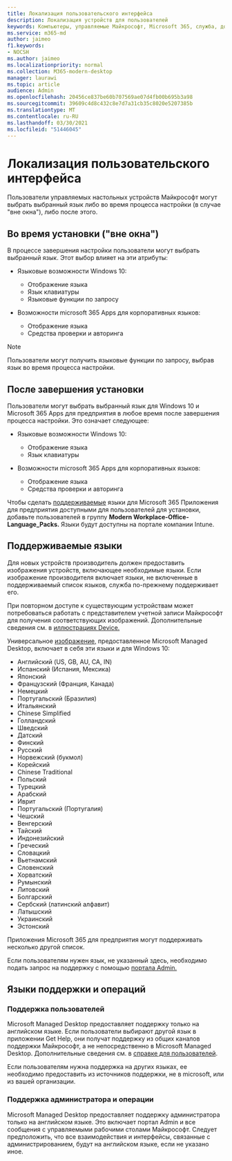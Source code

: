 ```yaml
---
title: Локализация пользовательского интерфейса
description: Локализация устройств для пользователей
keywords: Компьютеры, управляемые Майкрософт, Microsoft 365, служба, документация
ms.service: m365-md
author: jaimeo
f1.keywords:
- NOCSH
ms.author: jaimeo
ms.localizationpriority: normal
ms.collection: M365-modern-desktop
manager: laurawi
ms.topic: article
audience: Admin
ms.openlocfilehash: 20456ce837be60b707569ae07d4fb00b695b3a98
ms.sourcegitcommit: 39609c4d8c432c8e7d7a31cb35c8020e5207385b
ms.translationtype: MT
ms.contentlocale: ru-RU
ms.lasthandoff: 03/30/2021
ms.locfileid: "51446045"
---
```

# <a name="localize-the-user-experience"></a>Локализация пользовательского интерфейса

Пользователи управляемых настольных устройств Майкрософт могут выбрать выбранный язык либо во время процесса настройки (в случае "вне окна"), либо после этого.

## <a name="during-setup-the-out-of-box-experience"></a>Во время установки ("вне окна")

В процессе завершения настройки пользователи могут выбрать выбранный язык. Этот выбор влияет на эти атрибуты:

- Языковые возможности Windows 10:
    - Отображение языка
    - Язык клавиатуры
    - Языковые функции по запросу

- Возможности microsoft 365 Apps для корпоративных языков:
    - Отображение языка
    - Средства проверки и авторинга

> [!NOTE]
> Пользователи могут получить языковые функции по запросу, выбрав язык во время процесса настройки.

## <a name="after-completing-setup"></a>После завершения установки

Пользователи могут выбрать выбранный язык для Windows 10 и Microsoft 365 Apps для предприятия в любое время после завершения процесса настройки. Это означает следующее:

- Языковые возможности Windows 10:
    - Отображение языка
    - Язык клавиатуры

- Возможности microsoft 365 Apps для корпоративных языков:
    - Отображение языка
    - Средства проверки и авторинга

Чтобы сделать [поддерживаемые](#supported-languages) языки для Microsoft 365 Приложения для предприятия доступными для пользователей для установки, добавьте пользователей в группу **Modern Workplace-Office-Language_Packs.** Языки будут доступны на портале компании Intune.


## <a name="supported-languages"></a>Поддерживаемые языки

Для новых устройств производитель должен предоставить изображения устройств, включающее необходимые языки. Если изображение производителя включает языки, не включенные в поддерживаемый список языков, служба по-прежнему поддерживает его.

При повторном доступе к существующим устройствам может потребоваться работать с представителем учетной записи Майкрософт для получения соответствующих изображений. Дополнительные сведения см. в [иллюстрациях Device.](../service-description/device-images.md)

Универсальное [изображение,](../service-description/device-images.md#universal-image) предоставленное Microsoft Managed Desktop, включает в себя эти языки и для Windows 10:

- Английский (US, GB, AU, CA, IN)
- Испанский (Испания, Мексика)
- Японский
- Французский (Франция, Канада)
- Немецкий
- Португальский (Бразилия)
- Итальянский
- Chinese Simplified
- Голландский  
- Шведский
- Датский  
- Финский 
- Русский 
- Норвежский (букмол)
- Корейский
- Chinese Traditional
- Польский
- Турецкий
- Арабский
- Иврит
- Португальский (Португалия)
- Чешский
- Венгерский
- Тайский
- Индонезийский
- Греческий
- Словацкий
- Вьетнамский
- Словенский
- Хорватский
- Румынский
- Литовский
- Болгарский
- Сербский (латинский алфавит)
- Латышский
- Украинский
- Эстонский

Приложения Microsoft 365 для предприятия могут поддерживать несколько другой список.

Если пользователям нужен язык, не указанный здесь, необходимо подать запрос на поддержку с помощью [портала Admin.](access-admin-portal.md) [](../working-with-managed-desktop/admin-support.md)

## <a name="languages-for-support-and-operations"></a>Языки поддержки и операций

### <a name="user-support"></a>Поддержка пользователей
Microsoft Managed Desktop предоставляет поддержку только на английском языке. Если пользователи выбирают другой язык в приложении Get Help, они получат поддержку из общих каналов поддержки Майкрософт, а не непосредственно в Microsoft Managed Desktop. Дополнительные сведения см. в [справке для пользователей](../working-with-managed-desktop/end-user-support.md).

Если пользователям нужна поддержка на других языках, ее необходимо предоставить из источников поддержки, не в microsoft, или из вашей организации.

### <a name="admin-support-and-operations"></a>Поддержка администратора и операции
Microsoft Managed Desktop предоставляет поддержку администратора только на английском языке. Это включает портал Admin и все сообщения с управляемыми рабочими столами Майкрософт. Следует предположить, что все взаимодействия и интерфейсы, связанные с администрированием, будут на английском языке, если не указано иное.


